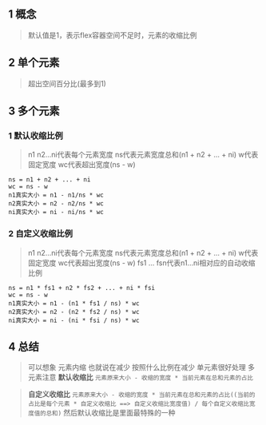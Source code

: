 ## 1 概念
> 默认值是1，表示flex容器空间不足时，元素的收缩比例

## 2 单个元素
> 超出空间百分比(最多到1)

## 3 多个元素 
### 1 默认收缩比例
> n1 n2...ni代表每个元素宽度 ns代表元素宽度总和(n1 + n2 + ... + ni) w代表固定宽度 wc代表超出宽度(ns - w) 

```
ns = n1 + n2 + ... + ni
wc = ns - w
n1真实大小 = n1 - n1/ns * wc
n2真实大小 = n2 - n2/ns * wc
ni真实大小 = ni - ni/ns * wc
```
### 2 自定义收缩比例
> n1 n2...ni代表每个元素宽度 ns代表元素宽度总和(n1 + n2 + ... + ni) w代表固定宽度 wc代表超出宽度(ns - w) fs1 ... fsn代表n1...ni相对应的自动收缩比例

```
ns = n1 * fs1 + n2 * fs2 + ... + ni * fsi
wc = ns - w
n1真实大小 = n1 - (n1 * fs1 / ns) * wc
n2真实大小 = n2 - (n2 * fs2 / ns) * wc
ni真实大小 = ni - (ni * fsi / ns) * wc
```

## 4 总结
> 可以想象 元素内缩 也就说在减少 按照什么比例在减少 单元素很好处理 多元素注意 **默认收缩比** `元素原来大小 - 收缩的宽度 * 当前元素在总和元素的占比`

> **自定义收缩比** `元素原来大小 - 收缩的宽度 * 当前元素在总和元素的占比((当前的占比是每个元素 * 自定义收缩比 ==> 自定义收缩比宽度值) / 每个自定义收缩比宽度值的总和)` 然后默认收缩比是里面最特殊的一种